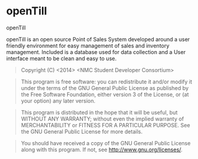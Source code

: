 openTill
========

openTill

openTill is an open source Point of Sales System developed around a user friendly environment for easy management of sales and inventory management. Included is a database used for data collection and a User interface meant to be clean and easy to use.

>Copyright (C) &lt;2014&gt;  &lt;NMC Student Developer Consortium&gt;

>This program is free software: you can redistribute it and/or modify
it under the terms of the GNU General Public License as published by
the Free Software Foundation, either version 3 of the License, or
(at your option) any later version.

>This program is distributed in the hope that it will be useful,
but WITHOUT ANY WARRANTY; without even the implied warranty of
MERCHANTABILITY or FITNESS FOR A PARTICULAR PURPOSE.  See the
GNU General Public License for more details.

>You should have received a copy of the GNU General Public License
along with this program.  If not, see <http://www.gnu.org/licenses/>.
